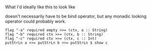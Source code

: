 What I'd ideally like this to look like

doesn't necessarily have to be bind operator, but any monadic looking operator could probably work.

```
flag "-a" required empty >>= (ctx, a :: String)
flag "-b" required ctx >>= (ctx, b :: String)
flag "-c" required ctx >>= (ctx, c :: Int)
putStrLn a >>= putStrLn b >>= putStrLn $ show c

```
